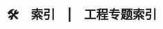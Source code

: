 ---
title: 🛠&emsp;索引&emsp;|&emsp;工程专题索引
key: test
excerpt_separator: <!--more-->
excerpt_type: html # text (default), html
lightbox: true
pageview: true
coding: UTF-8
---  